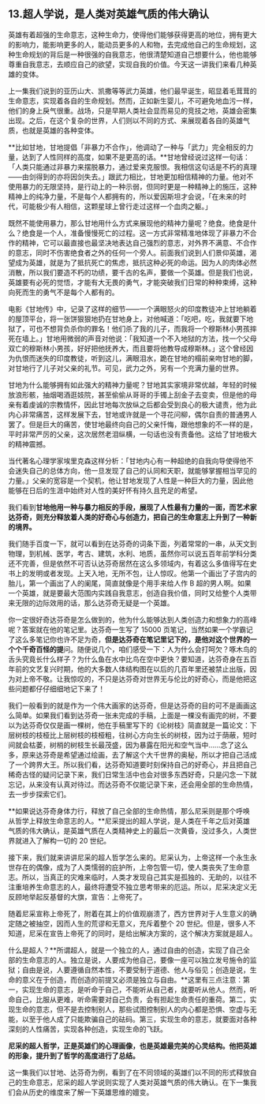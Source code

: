 ## 13.超人学说，是人类对英雄气质的伟大确认
英雄有着超强的生命意志，这种生命力，使得他们能够获得更高的地位，拥有更大的影响力，能影响更多的人，能动员更多的人和物，去完成他自己的生命规划，这种生命规划的背后是一种很强的自我意志，他很清楚知道自己想要什么，他也能够尊重自我意志，去顺应自己的欲望，实现自我的价值。今天这一讲我们来看几种英雄的变体。


上一集我们说到的亚历山大、凯撒等等武力英雄，他们最早诞生，昭显着毛茸茸的生命意志，实现着各自的生命规划。然而，正如新生婴儿，不可避免地血污一样，他们的身上戾气很重。战场，只是早期人类社会显而易见的竞技之地，英雄会密集出现。之后，在这个复杂的世界，人们则以不同的方式、来展现着各自的英雄气质，也就是英雄的各种变体。


**比如甘地，甘地提倡「非暴力不合作」，他调动了一种与「武力」完全相反的力量，达到了人性同样的高度，如果不是更高的话。**甘地曾经说过这样一句话：「人类只能通过非暴力来摆脱暴力，通过爱来克服恨。我相信这句话是不朽的真理——由剑得到的亦将因剑失去。」跟武力相比，甘地更加相信精神的力量。他对不使用暴力的无限坚持，是行动上的一种示弱，但同时更是一种精神上的施压，这种精神上的纯净力量，不是每个人都拥有的，所以爱因斯坦才会说，「在未来的时代，可能极少有人相信，这颗星球上曾行走过这样一个血肉之躯。」


既然不能使用暴力，那么甘地用什么方式来展现他的精神力量呢？绝食。绝食是什么？绝食是一个人，准备慢慢死亡的过程。这一方式非常精准地体现了非暴力不合作的精神，它可以最直接也最坚决地表达自己强烈的意志，对外界不满意、不合作的意志，同时不伤害绝食者之外的任何一个旁人。前面我们说到人们景仰英雄，渴望成为英雄，就是为了抵抗死亡的焦虑，抵抗这种必死的命运。因为人的肉体必然消散，所以我们要造不朽的功绩，要千古的名声，要做一个英雄。但是我们也说，英雄要有必死的觉悟，才能有大无畏的勇气，才能突破我们日常的种种束缚，这种向死而生的勇气不是每个人都有的。


电影《甘地传》中，记录了这样的细节——一个满眼怒火的印度教徒冲上甘地躺着的屋顶平台，将一张饼狠狠地扔在甘地身上，对他喊道：「吃吧，吃，我就要下地狱了，可也不想背负杀你的罪名！他们杀了我的儿子，而我将一个穆斯林小男孩摔死在墙上。」甘地用微弱的声音对他说：「我知道一个不入地狱的方法，找一个父母双亡的穆斯林小男孩，好好把他抚养大，而且要将他教导成穆斯林。」这个曾经因为仇恨而迷失的印度教徒，听到这儿，满眼泪水，跪在甘地的榻前亲吻甘地的脚，对甘地行了儿子对父亲的礼节。可见，武力之外，另有一个充满力量的世界。


甘地为什么能够拥有如此强大的精神力量呢？甘地其实家境非常优越，年轻的时候放浪形骸，抽烟喝酒逛妓院，甚至偷偷从哥哥的手镯上刮金子去变卖，但是他的母亲有着虔诚的宗教情怀，因此甘地每次放纵之后都会受到良心的极大谴责，他为此内心非常痛苦，这样发展下去，甘地或许就是一个寻花问柳，偶尔自责的普通男人罢了。但是巨大的痛苦，使甘地最终向自己的父亲忏悔，跟他想象的不一样的是，平时非常严厉的父亲，这次居然老泪纵横，一句话也没有责备他。这给了甘地极大的精神震撼。


当代著名心理学家埃里克森这样分析：「甘地内心有一种超绝的自我向导使得他不会迷失自己的总体方向，他一旦发现了自己的认同和天职，就能够掌握相当罕见的力量。」父亲的宽容是一个契机，他让甘地发现了人性是一种巨大的力量，因此他能够在日后的生涯中始终对人性的美好怀有持久且充足的希望。


我们看到**甘地他用一种与暴力相反的手段，展现了人性最有力量的一面，而艺术家达芬奇，则充分释放着人类的好奇心与创造力，把自己的生命意志上升到了一种新的境界。**


我们随手百度一下，就可以看到在达芬奇的词条下面，列着常常的一串，从天文到物理，到机械、医学，考古、建筑，水利、地质，虽然你可以说五百年前学科分类还不完善，但是依然不可否认达芬奇居然在这么多领域内，有着这么多值得写在史书上的发明或者发现。上天入地，无所不包，让人惊叹。他第一个画出了子宫内的胎儿，第一个画出了人的阑尾，简直就像是个用手来给人作 B 超的男人啊。如果一个英雄，就是要最大范围内实践自我意志，创造自我价值，同时又给整个人类带来无限的边际效用的话，那么达芬奇无疑是一个英雄。


你一定很好奇达芬奇是怎么做到的，他为什么能够达到人类创造力和想象力的高峰呢？答案就在他的笔记里。达芬奇一生写了 15000 页笔记，当然如果一个学霸记了这么多笔记你也许不足为奇，**但是达芬奇在笔记里记下的，是他对这个世界的一个个千奇百怪的提**问。随便说几个，咱们感受一下：人为什么会打呵欠？啄木鸟的舌头究竟长什么样子？为什么鱼在水中比鸟在空中更快？要知道，达芬奇身在五百年前的文艺复兴时期，他的大多数人体结构图在以后的几百年里还被禁止出版，因为对上帝不敬。让我惊叹的，不只是达芬奇对世界无与伦比的好奇心，而是他把这些问题都仔仔细细地记下来了！


我们一般看到的就是作为一个伟大画家的达芬奇，但是达芬奇的目的可不是画画这么简单。如果我们看到达芬奇一张未完成的手稿，上面是一棵没有画完的树，不要以为达芬奇仅仅是画一棵树，他在手稿里写下的《论树枝》简直就是一篇论文：下层树枝的枝桠比上层树枝的枝桠粗，往树心方向生长的树枝，因为过于荫蔽，短时间就会枯萎，树梢的树枝生长最茂盛，因为暴露在阳光和空气当中……念了这么多，原来达芬奇是希望通过绘画，去了解这个大千世界的奥秘，所以才把自己活成了一个跨界大王。所以我们看，达芬奇知道要时刻保持自己的好奇心，并且把自己稀奇古怪的疑问记录下来，我们日常生活中也会对很多东西好奇，只是闪念一下就忘记，从来没有认真对待过。而达芬奇不仅能记录下来，还会用全部的生命热情，去一步步探索它们。


**如果说达芬奇身体力行，释放了自己全部的生命热情，那么尼采则是那个呼唤从哲学上释放生命意志的人。**尼采提出的超人学说，是人类在千年之后对英雄气质的伟大确认，是英雄气质在人类精神史上的最后一次黄昏，没过多久，人类世界就进入了解构一切的 20 世纪。


接下来，我们就来讲讲尼采的超人哲学怎么来的。尼采认为，上帝这样一个永生永世存在的偶像，成为了人类懦弱的庇护所，上帝包管一切，使人类丧失了生命意志。所以，当真正的灾难来临时，人类才发现自己其实是孤独的、无助的，以往不注重培养生命意志的人，最终将遭受不独立思考带来的厄运。所以，尼采决定义无反顾地举起反基督的大旗，宣告：上帝死了。


随着尼采宣称上帝死了，附着在其上的价值观崩溃了，西方世界对于人生意义的确定随之被抽空，因而人生的荒谬和无意义，充斥着整个 20 世纪。但是，很多人不知道，尼采在宣告上帝死了的同时，是给出解决方案的，这个解决方案就是超人。


什么是超人？**所谓超人，就是一个独立的人，通过自由的创造，实现了自己全部的生命意志的人。独立是说，人要成为他自己，要像一座可以独立发号施令的监狱；自由是说，人要遵循自然本性，不要受制于道德、他人与俗见；创造是说，生命的意义在于创造，而创造的前提又必须是独立与自由。**这里有三点注意：第一，实现生命的意志，是听命于自己，不能听从自己者，就要听从他人。然而，听命自己，比服从更难，听命需要对自己负责，会有担起生命责任的重荷。第二，实现生命的意志，但不是去控制别人，那些试图控制别人的内心都是恐惧、空虚与无能，以至于他人成了只能欺骗自己的砝码。第三，实现生命的意志，就要面对各种深刻的人性痛苦，实现各种创造，实现生命的飞跃。


**尼采的超人哲学，正是英雄们的心理画像，也是英雄最完美的心灵结构。他把英雄的形象，提升到了哲学的高度进行了总结。**


这一集我们以甘地、达芬奇为例，看到了在不同领域的英雄们以不同的形式释放自己的生命意志，尼采的超人学说则实现了人类对英雄气质的伟大确认。在下一集我们会从历史的维度来了解一下英雄思维的嬗变。

